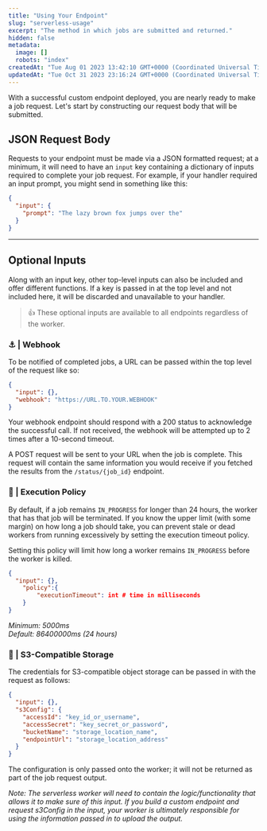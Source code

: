 ```yaml
---
title: "Using Your Endpoint"
slug: "serverless-usage"
excerpt: "The method in which jobs are submitted and returned."
hidden: false
metadata: 
  image: []
  robots: "index"
createdAt: "Tue Aug 01 2023 13:42:10 GMT+0000 (Coordinated Universal Time)"
updatedAt: "Tue Oct 31 2023 23:16:24 GMT+0000 (Coordinated Universal Time)"
---
```


With a successful custom endpoint deployed, you are nearly ready to make a job request. Let's start by constructing our request body that will be submitted.

## JSON Request Body

Requests to your endpoint must be made via a JSON formatted request; at a minimum, it will need to have an `input` key containing a dictionary of inputs required to complete your job request. For example, if your handler required an input prompt, you might send in something like this:

```json
{
  "input": {
    "prompt": "The lazy brown fox jumps over the"
  }
}
```

---

## Optional Inputs

Along with an input key, other top-level inputs can also be included and offer different functions. If a key is passed in at the top level and not included here, it will be discarded and unavailable to your handler.

> 👍 These optional inputs are available to all endpoints regardless of the worker.

### ⚓ | Webhook

To be notified of completed jobs, a URL can be passed within the top level of the request like so:

```json
{
  "input": {},
  "webhook": "https://URL.TO.YOUR.WEBHOOK"
}
```

Your webhook endpoint should respond with a 200 status to acknowledge the successful call. If not received, the webhook will be attempted up to 2 times after a 10-second timeout.

A POST request will be sent to your URL when the job is complete. This request will contain the same information you would receive if you fetched the results from the `/status/{job_id}` endpoint.

### 📜 | Execution Policy

By default, if a job remains `IN_PROGRESS` for longer than 24 hours, the worker that has that job will be terminated. If you know the upper limit (with some margin) on how long a job should take, you can prevent stale or dead workers from running excessively by setting the execution timeout policy.

Setting this policy will limit how long a worker remains `IN_PROGRESS` before the worker is killed.

```json
{
  "input": {},
	"policy":{
    	"executionTimeout": int # time in milliseconds
  	}
}
```

_Minimum: 5000ms\
Default: 86400000ms (24 hours)_

### 💾 | S3-Compatible Storage

The credentials for S3-compatible object storage can be passed in with the request as follows:

```json
{
  "input": {},
  "s3Config": {
    "accessId": "key_id_or_username",
    "accessSecret": "key_secret_or_password",
    "bucketName": "storage_location_name",
    "endpointUrl": "storage_location_address"
  }
}
```

The configuration is only passed onto the worker; it will not be returned as part of the job request output.

_Note: The serverless worker will need to contain the logic/functionality that allows it to make sure of this input. If you build a custom endpoint and request s3Config in the input, your worker is ultimately responsible for using the information passed in to upload the output._
